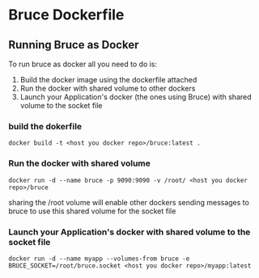 # Bruce Dockerfile


## Running Bruce as Docker

To run bruce as docker all you need to do is:
 
 1. Build the docker image using the dockerfile attached
 2. Run the docker with shared volume to other dockers
 3. Launch your Application's docker (the ones using Bruce) with shared volume to the socket file

### build the dokerfile

``` docker build -t <host you docker repo>/bruce:latest . ```

### Run the docker with shared volume

``` docker run -d --name bruce -p 9090:9090 -v /root/ <host you docker repo>/bruce ```

sharing the /root volume will enable other dockers sending messages to bruce to use this shared volume for the socket file

### Launch your Application's docker with shared volume to the socket file

``` docker run -d --name myapp --volumes-from bruce -e BRUCE_SOCKET=/root/bruce.socket <host you docker repo>/myapp:latest ```



